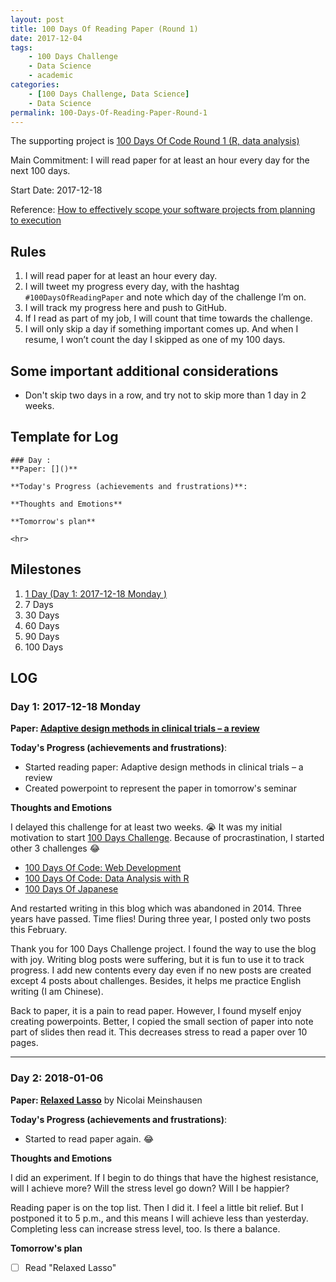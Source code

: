 ```yaml
---
layout: post
title: 100 Days Of Reading Paper (Round 1)
date: 2017-12-04
tags:
	- 100 Days Challenge
	- Data Science
	- academic
categories:
	- [100 Days Challenge, Data Science]
	- Data Science
permalink: 100-Days-Of-Reading-Paper-Round-1
---
```

The supporting project is [100 Days Of Code Round 1 (R, data analysis)](100-Days-Of-Code-Round-1-R-data-analysis)

Main Commitment: I will read paper for at least an hour every day for the next 100 days.

Start Date: 2017-12-18
<!-- more -->

Reference: [How to effectively scope your software projects from planning to execution](https://medium.freecodecamp.org/how-to-effectively-scope-your-software-projects-from-planning-to-execution-e96cbcac54b9)
## Rules

1. I will read paper for at least an hour every day.
2. I will tweet my progress every day, with the hashtag `#100DaysOfReadingPaper` and note which day of the challenge I’m on.
3. I will track my progress here and push to GitHub.
4. If I read as part of my job, I will count that time towards the challenge.
7. I will only skip a day if something important comes up. And when I resume, I won’t count the day I skipped as one of my 100 days.

## Some important additional considerations

* Don't skip two days in a row, and try not to skip more than 1 day in 2 weeks.

## Template for Log

```
### Day :
**Paper: []()**

**Today's Progress (achievements and frustrations)**:

**Thoughts and Emotions**

**Tomorrow's plan**

<hr>
```
## Milestones

1. [1 Day (Day 1: 2017-12-18 Monday )](#Day-1-2017-12-18-Monday)
2. 7 Days
3. 30 Days
4. 60 Days
5. 90 Days
6. 100 Days

## LOG
### Day 1: 2017-12-18 Monday
**Paper: [Adaptive design methods in clinical trials – a review](https://www.ncbi.nlm.nih.gov/pubmed/18454853)**

**Today's Progress (achievements and frustrations)**:

* Started reading paper: Adaptive design methods in clinical trials – a review
* Created powerpoint to represent the paper in tomorrow's seminar

**Thoughts and Emotions**

I delayed this challenge for at least two weeks. 😭 It was my initial motivation to start [100 Days Challenge](../categories/100-Days-Challenge/). Because of procrastination, I started other 3 challenges 😂

* [100 Days Of Code: Web Development](../100-Days-Of-Web-Development-Round-1/)
* [100 Days Of Code: Data Analysis with R](../100-Days-Of-Code-R-data-analysis-Round-1)
* [100 Days Of Japanese](../100-Days-Of-Japanese-Round-1/)

And restarted writing in this blog which was abandoned in 2014. Three years have passed. Time flies! During three year, I posted only two posts this February.

Thank you for 100 Days Challenge project. I found the way to use the blog with joy. Writing blog posts were suffering, but it is fun to use it to track progress. I add new contents every day even if no new posts are created except 4 posts about challenges. Besides, it helps me practice English writing (I am Chinese).

Back to paper, it is a pain to read paper. However, I found myself enjoy creating powerpoints. Better, I copied the small section of paper into note part of slides then read it. This decreases stress to read a paper over 10 pages.

<hr>

### Day 2: 2018-01-06
**Paper: [Relaxed Lasso](http://stat.ethz.ch/~nicolai/relaxo.pdf)** by Nicolai Meinshausen

**Today's Progress (achievements and frustrations)**:

* Started to read paper again. 😂

**Thoughts and Emotions**

I did an experiment. If I begin to do things that have the highest resistance, will I achieve more? Will the stress level go down? Will I be happier?

Reading paper is on the top list. Then I did it. I feel a little bit relief. But I postponed it to 5 p.m., and this means I will achieve less than yesterday. Completing less can increase stress level, too. Is there a balance.

**Tomorrow's plan**

* [ ] Read "Relaxed Lasso"
